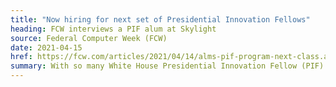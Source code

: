 ```yaml
---
title: "Now hiring for next set of Presidential Innovation Fellows"
heading: FCW interviews a PIF alum at Skylight
source: Federal Computer Week (FCW)
date: 2021-04-15
href: https://fcw.com/articles/2021/04/14/alms-pif-program-next-class.aspx
summary: With so many White House Presidential Innovation Fellow (PIF) alums here at Skylight, we're big believers in the program's role in changing government technology. FCW interviewed Skylight's CEO and PIF alum, Chris Cairns, for his thoughts on how the program has changed and what lessons it might offer for recruiting top tech talent into the government, as it heads into its eighth cohort.
---
```

